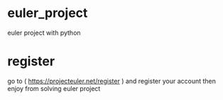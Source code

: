# euler_project

euler project with python
# register
go to ( https://projecteuler.net/register ) and register your account 
then enjoy from solving euler project
